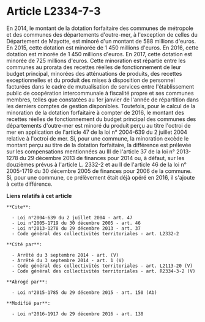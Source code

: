 # Article L2334-7-3

En 2014, le montant de la dotation forfaitaire des communes de métropole et des communes des départements d'outre-mer, à
l'exception de celles du Département de Mayotte, est minoré d'un montant de 588 millions d'euros. En 2015, cette dotation est
minorée de 1 450 millions d'euros. En 2016, cette dotation est minorée de 1 450 millions d'euros. En 2017, cette dotation est
minorée de 725 millions d'euros. Cette minoration est répartie entre les communes au prorata des recettes réelles de
fonctionnement de leur budget principal, minorées des atténuations de produits, des recettes exceptionnelles et du produit
des mises à disposition de personnel facturées dans le cadre de mutualisation de services entre l'établissement public de
coopération intercommunale à fiscalité propre et ses communes membres, telles que constatées au 1er janvier de l'année de
répartition dans les derniers comptes de gestion disponibles. Toutefois, pour le calcul de la minoration de la dotation
forfaitaire à compter de 2016, le montant des recettes réelles de fonctionnement du budget principal des communes des
départements d'outre-mer est minoré du produit perçu au titre l'octroi de mer en application de l'article 47 de la loi n°
2004-639 du 2 juillet 2004 relative à l'octroi de mer. Si, pour une commune, la minoration excède le montant perçu au titre
de la dotation forfaitaire, la différence est prélevée sur les compensations mentionnées au III de l'article 37 de la loi n°
2013-1278 du 29 décembre 2013 de finances pour 2014 ou, à défaut, sur les douzièmes prévus à l'article L. 2332-2 et au II de
l'article 46 de la loi n° 2005-1719 du 30 décembre 2005 de finances pour 2006 de la commune. Si, pour une commune, ce
prélèvement était déjà opéré en 2016, il s'ajoute à cette différence.

**Liens relatifs à cet article**

	**Cite**:

	  - Loi n°2004-639 du 2 juillet 2004 - art. 47
	  - Loi n°2005-1719 du 30 décembre 2005 - art. 46
	  - Loi n°2013-1278 du 29 décembre 2013 - art. 37
	  - Code général des collectivités territoriales - art. L2332-2

	**Cité par**:

	  - Arrêté du 3 septembre 2014 - art. (V)
	  - Arrêté du 3 septembre 2014 - art. 1 (V)
	  - Code général des collectivités territoriales - art. L2113-20 (V)
	  - Code général des collectivités territoriales - art. R2334-3-2 (V)

	**Abrogé par**:

	  - Loi n°2015-1785 du 29 décembre 2015 - art. 150 (Ab)

	**Modifié par**:

	  - Loi n°2016-1917 du 29 décembre 2016 - art. 138
